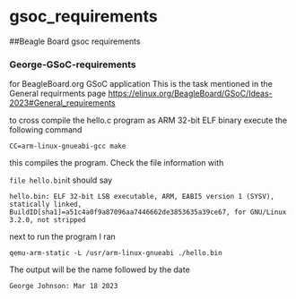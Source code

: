 # gsoc_requirements
##Beagle Board gsoc requirements
### George-GSoC-requirements
for BeagleBoard.org GSoC application
This is the task mentioned in the General requirments page
https://elinux.org/BeagleBoard/GSoC/Ideas-2023#General_requirements

to cross compile the hello.c program as ARM 32-bit ELF binary execute the following command

`CC=arm-linux-gnueabi-gcc make`

this compiles the program.
Check the file information with

`file hello.bin`it should say

`hello.bin: ELF 32-bit LSB executable, ARM, EABI5 version 1 (SYSV), statically linked, BuildID[sha1]=a51c4a0f9a87096aa7446662de3853635a39ce67, for GNU/Linux 3.2.0, not stripped`

next to run the program I ran

`qemu-arm-static -L /usr/arm-linux-gnueabi ./hello.bin`

The output will be the name followed by the date

`George Johnson: Mar 18 2023`
